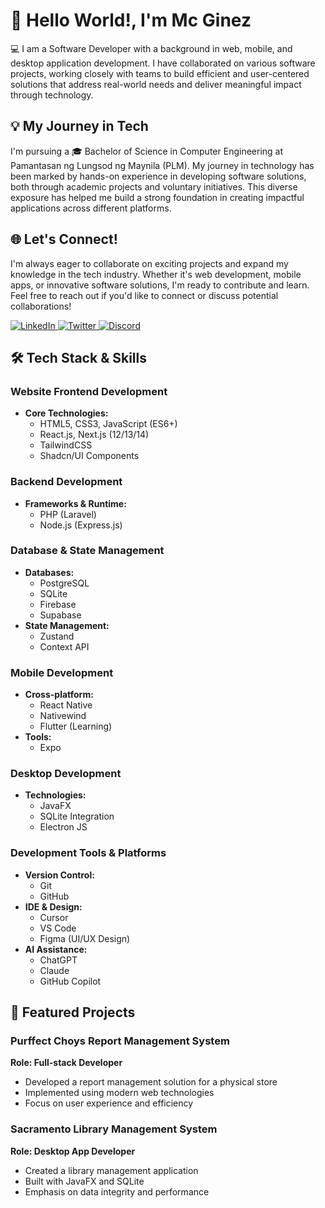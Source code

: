 # 👋 Hello World!, I'm Mc Ginez

💻 I am a Software Developer with a background in web, mobile, and desktop application development. I have collaborated on various software projects, working closely with teams to build efficient and user-centered solutions that address real-world needs and deliver meaningful impact through technology.

## 💡 My Journey in Tech

I'm pursuing a 🎓 Bachelor of Science in Computer Engineering at Pamantasan ng Lungsod ng Maynila (PLM). My journey in technology has been marked by hands-on experience in developing software solutions, both through academic projects and voluntary initiatives. This diverse exposure has helped me build a strong foundation in creating impactful applications across different platforms.


## 🌐 Let's Connect!

I'm always eager to collaborate on exciting projects and expand my knowledge in the tech industry. Whether it's web development, mobile apps, or innovative software solutions, I'm ready to contribute and learn. Feel free to reach out if you'd like to connect or discuss potential collaborations!

<p align="left">
  <a href="https://www.linkedin.com/in/mcginez/" target="_blank">
    <img src="https://img.shields.io/badge/LinkedIn-0077B5?style=for-the-badge&logo=linkedin&logoColor=white" alt="LinkedIn"/>
  </a>
  <a href="https://x.com/mc_ggez" target="_blank">
    <img src="https://img.shields.io/badge/Twitter-1DA1F2?style=for-the-badge&logo=twitter&logoColor=white" alt="Twitter"/>
  </a>
  <a href="https://discordapp.com/users/elonnmusk." target="_blank">
    <img src="https://img.shields.io/badge/Discord-5865F2?style=for-the-badge&logo=discord&logoColor=white" alt="Discord"/>
  </a>
</p>



## 🛠️ Tech Stack & Skills

### Website Frontend Development
- **Core Technologies:**
  - HTML5, CSS3, JavaScript (ES6+)
  - React.js, Next.js (12/13/14)
  - TailwindCSS
  - Shadcn/UI Components

### Backend Development
- **Frameworks & Runtime:**
  - PHP (Laravel)
  - Node.js (Express.js)


### Database & State Management
- **Databases:**
  - PostgreSQL
  - SQLite
  - Firebase
  - Supabase
- **State Management:**
  - Zustand
  - Context API

### Mobile Development
- **Cross-platform:**
  - React Native
  - Nativewind
  - Flutter (Learning)
- **Tools:**
  - Expo


### Desktop Development
- **Technologies:**
  - JavaFX
  - SQLite Integration
  - Electron JS

### Development Tools & Platforms
- **Version Control:**
  - Git
  - GitHub
- **IDE & Design:**
  - Cursor
  - VS Code
  - Figma (UI/UX Design)
- **AI Assistance:**
  - ChatGPT
  - Claude
  - GitHub Copilot

## 💼 Featured Projects

### Purffect Choys Report Management System
**Role: Full-stack Developer**
- Developed a report management solution for a physical store
- Implemented using modern web technologies
- Focus on user experience and efficiency

### Sacramento Library Management System
**Role: Desktop App Developer**
- Created a  library management application
- Built with JavaFX and SQLite
- Emphasis on data integrity and performance

